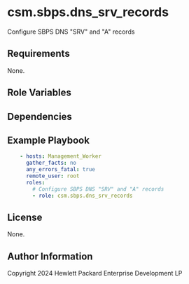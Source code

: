 csm.sbps.dns_srv_records
========================

Configure SBPS DNS "SRV" and "A" records

Requirements
------------

None.

Role Variables
--------------

Dependencies
------------

Example Playbook
----------------

```yaml
    - hosts: Management_Worker
      gather_facts: no
      any_errors_fatal: true
      remote_user: root
      roles:
        # Configure SBPS DNS "SRV" and "A" records
        - role: csm.sbps.dns_srv_records
```

License
-------
None.

Author Information
------------------

Copyright 2024 Hewlett Packard Enterprise Development LP
